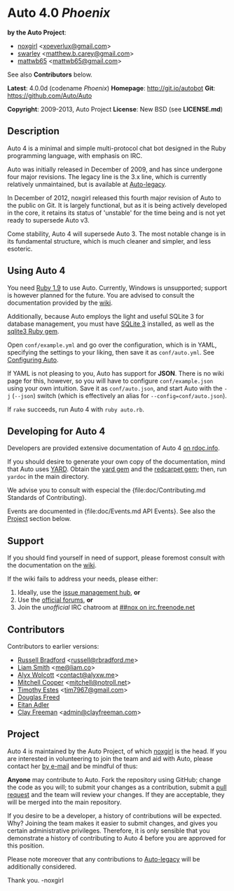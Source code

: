 Auto 4.0 _Phoenix_
==================

**by the Auto Project**:

-   [noxgirl](https://github.com/noxgirl) \<xoeverlux@gmail.com\>
-   [swarley](https://github.com/swarley) \<matthew.b.carey@gmail.com\>
-   [mattwb65](https://github.com/mattwb65) \<mattwb65@gmail.com\>

See also **Contributors** below.

**Latest**:         4.0.0d (codename _Phoenix_)
**Homepage**:       http://git.io/autobot
**Git**:            https://github.com/Auto/Auto

**Copyright**:      2009-2013, Auto Project
**License**:        New BSD (see **LICENSE.md**)

Description
-----------

Auto 4 is a minimal and simple multi-protocol chat bot designed in the Ruby
programming language, with emphasis on IRC.

Auto was initially released in December of 2009, and has since undergone four
major revisions. The legacy line is the 3.x line, which is currently relatively
unmaintained, but is available at [Auto-legacy](https://github.com/Auto/Auto-legacy).

In December of 2012, noxgirl released this fourth major revision of Auto to the
public on Git. It is largely functional, but as it is being actively developed
in the core, it retains its status of 'unstable' for the time being and is not
yet ready to supersede Auto v3.

Come stability, Auto 4 will supersede Auto 3. The most notable change is in its
fundamental structure, which is much cleaner and simpler, and less esoteric.

Using Auto 4
------------

You need [Ruby 1.9](http://www.ruby-lang.org/en/downloads/) to use Auto.
Currently, Windows is unsupported; support is however planned for the future. 
You are advised to consult the documentation provided by the 
[wiki](https://github.com/Auto/Auto/wiki).

Additionally, because Auto employs the light and useful SQLite 3 for database
management, you must have [SQLite 3](http://www.sqlite.org/) installed, as well
as the [sqlite3 Ruby gem](https://rubygems.org/gems/sqlite3).

Open `conf/example.yml` and go over the configuration, which is in YAML,
specifying the settings to your liking, then save it as `conf/auto.yml`.
See [Configuring Auto](https://github.com/Auto/Auto/wiki/Configuring-Auto).

If YAML is not pleasing to you, Auto has support for **JSON**. There is no
wiki page for this, however, so you will have to configure `conf/example.json`
using your own intuition. Save it as `conf/auto.json`, and start Auto with the
`-j` (`--json`) switch (which is effectively an alias for `--config=conf/auto.json`).

If `rake` succeeds, run Auto 4 with `ruby auto.rb`.

Developing for Auto 4
---------------------

Developers are provided extensive documentation of Auto 4 
[on rdoc.info](http://rdoc.info/github/Auto/Auto/).

If you should desire to generate your own copy of the documentation, mind that
Auto uses [YARD](http://yardoc.org/). Obtain the 
[yard gem](https://rubygems.org/gems/yard) and the 
[redcarpet gem](https://rubygems.org/gems/redcarpet); then, run `yardoc` in the
main directory.

We advise you to consult with especial the {file:doc/Contributing.md Standards of Contributing}.

Events are documented in {file:doc/Events.md API Events}. See also the [Project](#Project)
section below.

Support
-------

If you should find yourself in need of support, please foremost consult with the
documentation on the [wiki](https://github.com/Auto/Auto/wiki).

If the wiki fails to address your needs, please either:

1. Ideally, use the [issue management hub](https://github.com/Auto/Auto/issues), **or**
2. Use the [official forums](http://rubyforge.org/forum/?group_id=10312), **or**
3. Join the _unofficial_ IRC chatroom at 
[##nox on irc.freenode.net](http://webchat.freenode.net/?randomnick=1&channels=##nox&prompt=1)

Contributors
------------

Contributors to earlier versions:

-   [Russell Bradford](https://github.com/RussellB28) \<russell@rbradford.me\>
-   [Liam Smith](https://github.com/liamsmithuk) \<me@liam.co\>
-   [Alyx Wolcott](https://github.com/alyx) \<contact@alyxw.me\>
-   [Mitchell Cooper](https://github.com/cooper) \<mitchell@notroll.net\>
-   [Timothy Estes](https://github.com/tim7967) \<tim7967@gmail.com\>
-   [Douglas Freed](https://github.com/dwfreed)
-   [Eitan Adler](https://github.com/grimreaper)
-   [Clay Freeman](https://github.com/clayfreeman) \<admin@clayfreeman.com\>

Project
-------

Auto 4 is maintained by the Auto Project, of which [noxgirl](https://github.com/noxgirl)
is the head. If you are interested in volunteering to join the team and aid
with Auto, please contact her [by e-mail](mailto://xoeverlux@gmail.com) and be
mindful of thus:

**Anyone** may contribute to Auto. Fork the repository using GitHub; change
the code as you will; to submit your changes as a contribution, submit a
[pull request](https://github.com/Auto/Auto/pulls) and the team will review
your changes. If they are acceptable, they will be merged into the main 
repository.

If you desire to be a developer, a history of contributions will be expected.
Why? Joining the team makes it easier to submit changes, and gives you certain
administrative privileges. Therefore, it is only sensible that you demonstrate
a history of contributing to Auto 4 before you are approved for this position.

Please note moreover that any contributions to
[Auto-legacy](https://github.com/Auto/Auto-legacy) will be additionally
considered.

Thank you. -noxgirl
